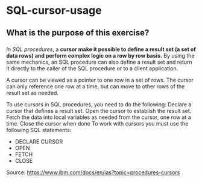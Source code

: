 # SQL-cursor-usage


## What is the purpose of this exercise\?

### 
_In SQL procedures_, a **cursor make it possible to define a result set (a set of data rows) and perform complex logic on a row by row basis.** By using the same mechanics, an SQL procedure can also define a result set and return it directly to the caller of the SQL procedure or to a client application.

A cursor can be viewed as a pointer to one row in a set of rows. The cursor can only reference one row at a time, but can move to other rows of the result set as needed.

To use cursors in SQL procedures, you need to do the following:
Declare a cursor that defines a result set.
Open the cursor to establish the result set.
Fetch the data into local variables as needed from the cursor, one row at a time.
Close the cursor when done
To work with cursors you must use the following SQL statements:
-  DECLARE CURSOR
-  OPEN
-  FETCH
-  CLOSE

Source: https://www.ibm.com/docs/en/ias?topic=procedures-cursors
